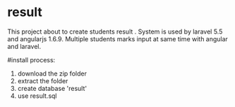 # result
This project about to create students result . System is used by laravel 5.5 and angularjs 1.6.9. Multiple students marks input at same time with angular and laravel.
 
#install process:
 1. download the zip folder
 2. extract the folder
 3. create database 'result'
 4. use result.sql
